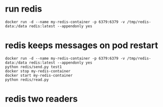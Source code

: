 # run redis

```
docker run -d --name my-redis-container -p 6379:6379 -v /tmp/redis-data:/data redis:latest --appendonly yes
```


# redis keeps messages on pod restart 

```
docker run -d --name my-redis-container -p 6379:6379 -v /tmp/redis-data:/data redis:latest --appendonly yes
python redis/send.py test1
docker stop my-redis-container
docker start my-redis-container
python redis/read.py
```


# redis two readers